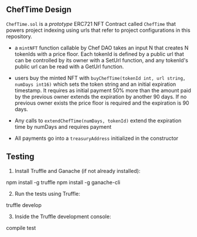 
## ChefTime Design

`ChefTime.sol` is a _prototype_ ERC721 NFT Contract called `ChefTime` that powers project indexing using urls that refer to project configurations in this repository.  

* a `mintNFT` function callable by Chef DAO takes an input N that creates N tokenIds with a price floor.   Each tokenId is defined by a public url that can be controlled by its owner with a SetUrl function, and any tokenId's public url can be read with a GetUrl function.

* users buy the minted NFT with `buyChefTime(tokenId int, url string, numDays int16)` which sets the token string and an initial expiration timestamp.   It requires as initial payment 50%
more than the amount paid by the previous owner extends the expiration
by another 90 days.  If no previous owner exists the price floor is
required and the expiration is 90 days.

* Any calls to `extendChefTime(numDays, tokenId)` extend the expiration time by numDays and requires payment

* All payments go into a `treasuryAddress` initialized in the constructor

## Testing 

1. Install Truffle and Ganache (if not already installed):

npm install -g truffle
npm install -g ganache-cli


2. Run the tests using Truffle:

truffle develop

3. Inside the Truffle development console:

compile
test
